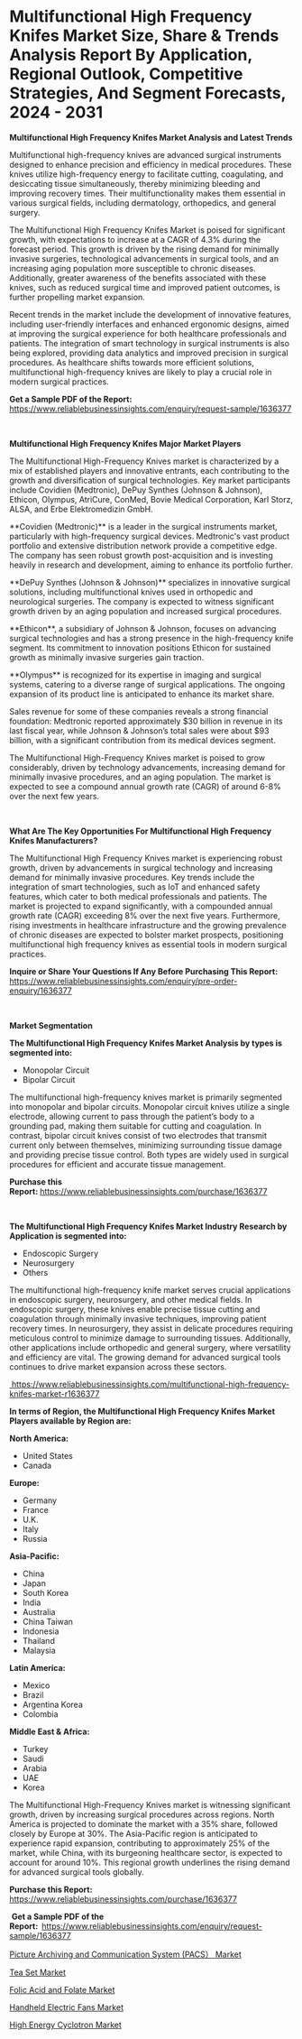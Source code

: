 <p><h1>Multifunctional High Frequency Knifes Market Size, Share & Trends Analysis Report By Application, Regional Outlook, Competitive Strategies, And Segment Forecasts, 2024 - 2031</h1></p><p><strong>Multifunctional High Frequency Knifes Market Analysis and Latest Trends</strong></p>
<p><p>Multifunctional high-frequency knives are advanced surgical instruments designed to enhance precision and efficiency in medical procedures. These knives utilize high-frequency energy to facilitate cutting, coagulating, and desiccating tissue simultaneously, thereby minimizing bleeding and improving recovery times. Their multifunctionality makes them essential in various surgical fields, including dermatology, orthopedics, and general surgery.</p><p>The Multifunctional High Frequency Knifes Market is poised for significant growth, with expectations to increase at a CAGR of 4.3% during the forecast period. This growth is driven by the rising demand for minimally invasive surgeries, technological advancements in surgical tools, and an increasing aging population more susceptible to chronic diseases. Additionally, greater awareness of the benefits associated with these knives, such as reduced surgical time and improved patient outcomes, is further propelling market expansion.</p><p>Recent trends in the market include the development of innovative features, including user-friendly interfaces and enhanced ergonomic designs, aimed at improving the surgical experience for both healthcare professionals and patients. The integration of smart technology in surgical instruments is also being explored, providing data analytics and improved precision in surgical procedures. As healthcare shifts towards more efficient solutions, multifunctional high-frequency knives are likely to play a crucial role in modern surgical practices.</p></p>
<p><strong>Get a Sample PDF of the Report:&nbsp;</strong> <a href="https://www.reliablebusinessinsights.com/enquiry/request-sample/1636377">https://www.reliablebusinessinsights.com/enquiry/request-sample/1636377</a></p>
<p>&nbsp;</p>
<p><strong>Multifunctional High Frequency Knifes Major Market Players</strong></p>
<p><p>The Multifunctional High-Frequency Knives market is characterized by a mix of established players and innovative entrants, each contributing to the growth and diversification of surgical technologies. Key market participants include Covidien (Medtronic), DePuy Synthes (Johnson & Johnson), Ethicon, Olympus, AtriCure, ConMed, Bovie Medical Corporation, Karl Storz, ALSA, and Erbe Elektromedizin GmbH.</p><p>**Covidien (Medtronic)** is a leader in the surgical instruments market, particularly with high-frequency surgical devices. Medtronic's vast product portfolio and extensive distribution network provide a competitive edge. The company has seen robust growth post-acquisition and is investing heavily in research and development, aiming to enhance its portfolio further.</p><p>**DePuy Synthes (Johnson & Johnson)** specializes in innovative surgical solutions, including multifunctional knives used in orthopedic and neurological surgeries. The company is expected to witness significant growth driven by an aging population and increased surgical procedures.</p><p>**Ethicon**, a subsidiary of Johnson & Johnson, focuses on advancing surgical technologies and has a strong presence in the high-frequency knife segment. Its commitment to innovation positions Ethicon for sustained growth as minimally invasive surgeries gain traction.</p><p>**Olympus** is recognized for its expertise in imaging and surgical systems, catering to a diverse range of surgical applications. The ongoing expansion of its product line is anticipated to enhance its market share.</p><p>Sales revenue for some of these companies reveals a strong financial foundation: Medtronic reported approximately $30 billion in revenue in its last fiscal year, while Johnson & Johnson’s total sales were about $93 billion, with a significant contribution from its medical devices segment.</p><p>The Multifunctional High-Frequency Knives market is poised to grow considerably, driven by technology advancements, increasing demand for minimally invasive procedures, and an aging population. The market is expected to see a compound annual growth rate (CAGR) of around 6-8% over the next few years.</p></p>
<p>&nbsp;</p>
<p><strong>What Are The Key Opportunities For Multifunctional High Frequency Knifes Manufacturers?</strong></p>
<p><p>The Multifunctional High Frequency Knives market is experiencing robust growth, driven by advancements in surgical technology and increasing demand for minimally invasive procedures. Key trends include the integration of smart technologies, such as IoT and enhanced safety features, which cater to both medical professionals and patients. The market is projected to expand significantly, with a compounded annual growth rate (CAGR) exceeding 8% over the next five years. Furthermore, rising investments in healthcare infrastructure and the growing prevalence of chronic diseases are expected to bolster market prospects, positioning multifunctional high frequency knives as essential tools in modern surgical practices.</p></p>
<p><strong>Inquire or Share Your Questions If Any Before Purchasing This Report:</strong> <a href="https://www.reliablebusinessinsights.com/enquiry/pre-order-enquiry/1636377">https://www.reliablebusinessinsights.com/enquiry/pre-order-enquiry/1636377</a></p>
<p>&nbsp;</p>
<p><strong>Market Segmentation</strong></p>
<p><strong>The Multifunctional High Frequency Knifes Market Analysis by types is segmented into:</strong></p>
<p><ul><li>Monopolar Circuit</li><li>Bipolar Circuit</li></ul></p>
<p><p>The multifunctional high-frequency knives market is primarily segmented into monopolar and bipolar circuits. Monopolar circuit knives utilize a single electrode, allowing current to pass through the patient’s body to a grounding pad, making them suitable for cutting and coagulation. In contrast, bipolar circuit knives consist of two electrodes that transmit current only between themselves, minimizing surrounding tissue damage and providing precise tissue control. Both types are widely used in surgical procedures for efficient and accurate tissue management.</p></p>
<p><strong>Purchase this Report:&nbsp;</strong><a href="https://www.reliablebusinessinsights.com/purchase/1636377">https://www.reliablebusinessinsights.com/purchase/1636377</a></p>
<p>&nbsp;</p>
<p><strong>The Multifunctional High Frequency Knifes Market Industry Research by Application is segmented into:</strong></p>
<p><ul><li>Endoscopic Surgery</li><li>Neurosurgery</li><li>Others</li></ul></p>
<p><p>The multifunctional high-frequency knife market serves crucial applications in endoscopic surgery, neurosurgery, and other medical fields. In endoscopic surgery, these knives enable precise tissue cutting and coagulation through minimally invasive techniques, improving patient recovery times. In neurosurgery, they assist in delicate procedures requiring meticulous control to minimize damage to surrounding tissues. Additionally, other applications include orthopedic and general surgery, where versatility and efficiency are vital. The growing demand for advanced surgical tools continues to drive market expansion across these sectors.</p></p>
<p><a href="https://www.reliablebusinessinsights.com/multifunctional-high-frequency-knifes-market-r1636377">&nbsp;https://www.reliablebusinessinsights.com/multifunctional-high-frequency-knifes-market-r1636377</a></p>
<p><strong>In terms of Region, the Multifunctional High Frequency Knifes Market Players available by Region are:</strong></p>
<p>
    <p> <strong> North America: </strong>
        <ul>
            <li>United States</li>
            <li>Canada</li>
        </ul>
        </p> 
    <p> <strong> Europe: </strong>
        <ul>
            <li>Germany</li>
            <li>France</li>
            <li>U.K.</li>
            <li>Italy</li>
            <li>Russia</li>
        </ul>
        </p> 
    <p> <strong> Asia-Pacific: </strong>
        <ul>
            <li>China</li>
            <li>Japan</li>
            <li>South Korea</li>
            <li>India</li>
            <li>Australia</li>
            <li>China Taiwan</li>
            <li>Indonesia</li>
            <li>Thailand</li>
            <li>Malaysia</li>
        </ul>
        </p> 
    <p> <strong> Latin America: </strong>
        <ul>
            <li>Mexico</li>
            <li>Brazil</li>
            <li>Argentina Korea</li>
            <li>Colombia</li>
        </ul>
        </p> 
    <p> <strong> Middle East & Africa: </strong>
        <ul>
            <li>Turkey</li>
            <li>Saudi</li>
            <li>Arabia</li>
            <li>UAE</li>
            <li>Korea</li>
        </ul>
    </p>
    </p>
<p><p>The Multifunctional High-Frequency Knives market is witnessing significant growth, driven by increasing surgical procedures across regions. North America is projected to dominate the market with a 35% share, followed closely by Europe at 30%. The Asia-Pacific region is anticipated to experience rapid expansion, contributing to approximately 25% of the market, while China, with its burgeoning healthcare sector, is expected to account for around 10%. This regional growth underlines the rising demand for advanced surgical tools globally.</p></p>
<p><strong>Purchase this Report: </strong><a href="https://www.reliablebusinessinsights.com/purchase/1636377">https://www.reliablebusinessinsights.com/purchase/1636377</a></p>
<p>&nbsp;<strong>Get a Sample PDF of the Report:&nbsp;&nbsp;</strong><a href="https://www.reliablebusinessinsights.com/enquiry/request-sample/1636377">https://www.reliablebusinessinsights.com/enquiry/request-sample/1636377</a></p>
<p><strong></strong></p>
<p><p><a href="https://mercedesyzfi.medium.com/global-picture-archiving-and-communication-system-pacs-market-focus-on-application-end-use-effc7261acd2">Picture Archiving and Communication System (PACS） Market</a></p><p><a href="https://issuu.com/reportprime-2/docs/tea-set-market-size-2030.pptx_9adcb5bf0f74ba">Tea Set Market</a></p><p><a href="https://issuu.com/reportprime-2/docs/folic-acid-and-folate-market-size-2_fe321d683c801d">Folic Acid and Folate Market</a></p><p><a href="https://www.linkedin.com/pulse/market-forecast-global-handheld-electric-fans-trends-impact-analysis-vxmyf?trackingId=yTslTt5uSYCAtnVclMoCLg%3D%3D">Handheld Electric Fans Market</a></p><p><a href="https://github.com/JamesCox407/Market-Research-Report-List-1/blob/main/high-energy-cyclotron-market.md">High Energy Cyclotron Market</a></p></p>